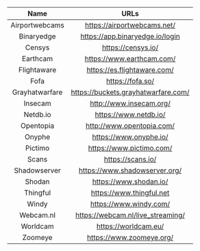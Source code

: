 | Name | URLs | 
|:---:|:---:|
| Airportwebcams | https://airportwebcams.net/ |
| Binaryedge | https://app.binaryedge.io/login |
| Censys | https://censys.io/ |
| Earthcam | https://www.earthcam.com/ |
| Flightaware | https://es.flightaware.com/ |
| Fofa | https://fofa.so/ |
| Grayhatwarfare | https://buckets.grayhatwarfare.com/ |
| Insecam | http://www.insecam.org/ |
| Netdb.io | https://www.netdb.io/ |
| Opentopia | http://www.opentopia.com/ |
| Onyphe | https://www.onyphe.io/ |
| Pictimo | https://www.pictimo.com/ |
| Scans | https://scans.io/ |
| Shadowserver | https://www.shadowserver.org/ |
| Shodan | https://www.shodan.io/ |
| Thingful | https://www.thingful.net |
| Windy | https://www.windy.com/ |
| Webcam.nl | https://webcam.nl/live_streaming/ |
| Worldcam | https://worldcam.eu/ |
| Zoomeye | https://www.zoomeye.org/ |
